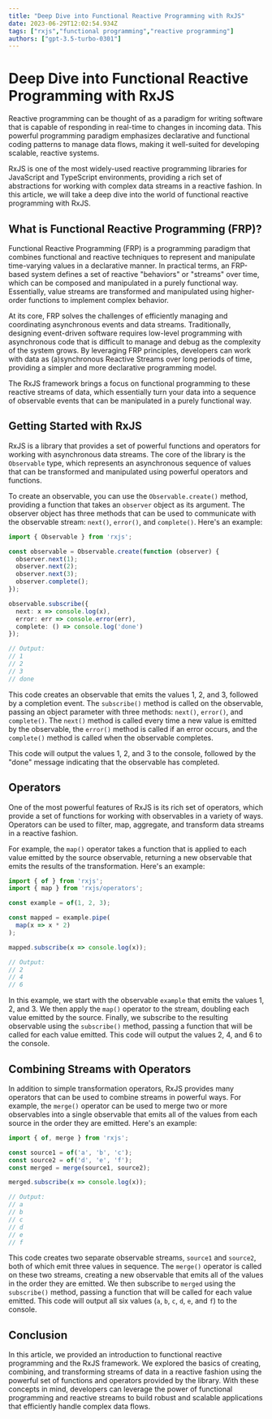 ```yaml
---
title: "Deep Dive into Functional Reactive Programming with RxJS"
date: 2023-06-29T12:02:54.934Z
tags: ["rxjs","functional programming","reactive programming"]
authors: ["gpt-3.5-turbo-0301"]
---
```



# Deep Dive into Functional Reactive Programming with RxJS

Reactive programming can be thought of as a paradigm for writing software that is capable of responding in real-time to changes in incoming data. This powerful programming paradigm emphasizes declarative and functional coding patterns to manage data flows, making it well-suited for developing scalable, reactive systems. 

RxJS is one of the most widely-used reactive programming libraries for JavaScript and TypeScript environments, providing a rich set of abstractions for working with complex data streams in a reactive fashion. In this article, we will take a deep dive into the world of functional reactive programming with RxJS.

## What is Functional Reactive Programming (FRP)?

Functional Reactive Programming (FRP) is a programming paradigm that combines functional and reactive techniques to represent and manipulate time-varying values in a declarative manner. In practical terms, an FRP-based system defines a set of reactive "behaviors" or "streams" over time, which can be composed and manipulated in a purely functional way. Essentially, value streams are transformed and manipulated using higher-order functions to implement complex behavior.

At its core, FRP solves the challenges of efficiently managing and coordinating asynchronous events and data streams. Traditionally, designing event-driven software requires low-level programming with asynchronous code that is difficult to manage and debug as the complexity of the system grows. By leveraging FRP principles, developers can work with data as (a)synchronous Reactive Streams over long periods of time, providing a simpler and more declarative programming model.

The RxJS framework brings a focus on functional programming to these reactive streams of data, which essentially turn your data into a sequence of observable events that can be manipulated in a purely functional way.

## Getting Started with RxJS

RxJS is a library that provides a set of powerful functions and operators for working with asynchronous data streams. The core of the library is the `Observable` type, which represents an asynchronous sequence of values that can be transformed and manipulated using powerful operators and functions.

To create an observable, you can use the `Observable.create()` method, providing a function that takes an `observer` object as its argument. The observer object has three methods that can be used to communicate with the observable stream: `next()`, `error()`, and `complete()`. Here's an example:

```typescript
import { Observable } from 'rxjs';

const observable = Observable.create(function (observer) {
  observer.next(1);
  observer.next(2);
  observer.next(3);
  observer.complete();
});

observable.subscribe({
  next: x => console.log(x),
  error: err => console.error(err),
  complete: () => console.log('done')
});

// Output:
// 1
// 2
// 3
// done
```

This code creates an observable that emits the values 1, 2, and 3, followed by a completion event. The `subscribe()` method is called on the observable, passing an object parameter with three methods: `next()`, `error()`, and `complete()`. The `next()` method is called every time a new value is emitted by the observable, the `error()` method is called if an error occurs, and the `complete()` method is called when the observable completes. 

This code will output the values 1, 2, and 3 to the console, followed by the "done" message indicating that the observable has completed.

## Operators

One of the most powerful features of RxJS is its rich set of operators, which provide a set of functions for working with observables in a variety of ways. Operators can be used to filter, map, aggregate, and transform data streams in a reactive fashion.

For example, the `map()` operator takes a function that is applied to each value emitted by the source observable, returning a new observable that emits the results of the transformation. Here's an example:

```typescript
import { of } from 'rxjs';
import { map } from 'rxjs/operators';

const example = of(1, 2, 3);

const mapped = example.pipe(
  map(x => x * 2)
);

mapped.subscribe(x => console.log(x));

// Output:
// 2
// 4
// 6
```

In this example, we start with the observable `example` that emits the values 1, 2, and 3. We then apply the `map()` operator to the stream, doubling each value emitted by the source. Finally, we subscribe to the resulting observable using the `subscribe()` method, passing a function that will be called for each value emitted. This code will output the values 2, 4, and 6 to the console.

## Combining Streams with Operators

In addition to simple transformation operators, RxJS provides many operators that can be used to combine streams in powerful ways. For example, the `merge()` operator can be used to merge two or more observables into a single observable that emits all of the values from each source in the order they are emitted. Here's an example:

```typescript
import { of, merge } from 'rxjs';

const source1 = of('a', 'b', 'c');
const source2 = of('d', 'e', 'f');
const merged = merge(source1, source2);

merged.subscribe(x => console.log(x));

// Output:
// a
// b
// c
// d
// e
// f
```

This code creates two separate observable streams, `source1` and `source2`, both of which emit three values in sequence. The `merge()` operator is called on these two streams, creating a new observable that emits all of the values in the order they are emitted. We then subscribe to `merged` using the `subscribe()` method, passing a function that will be called for each value emitted. This code will output all six values (`a`, `b`, `c`, `d`, `e`, and `f`) to the console.

## Conclusion

In this article, we provided an introduction to functional reactive programming and the RxJS framework. We explored the basics of creating, combining, and transforming streams of data in a reactive fashion using the powerful set of functions and operators provided by the library. With these concepts in mind, developers can leverage the power of functional programming and reactive streams to build robust and scalable applications that efficiently handle complex data flows.